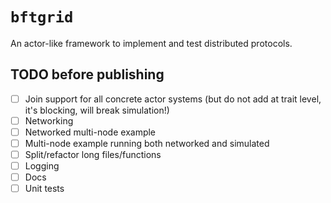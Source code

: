 # `bftgrid`

An actor-like framework to implement and test distributed protocols.

## TODO before publishing

- [ ] Join support for all concrete actor systems (but do not add at trait level, it's blocking, will break simulation!)
- [ ] Networking
- [ ] Networked multi-node example
- [ ] Multi-node example running both networked and simulated
- [ ] Split/refactor long files/functions
- [ ] Logging
- [ ] Docs
- [ ] Unit tests
